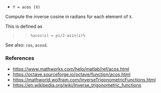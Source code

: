 - `Y = acos (X)`

Compute the inverse cosine in radians for each element of `X`.

This is defined as

> > `%acos(z) = pi/2-asin(z)%`

See also: `cos`, `acosd`.

### References

- https://www.mathworks.com/help/matlab/ref/acos.html
- https://octave.sourceforge.io/octave/function/acos.html
- https://mathworld.wolfram.com/InverseTrigonometricFunctions.html
- https://en.wikipedia.org/wiki/Inverse_trigonometric_functions
